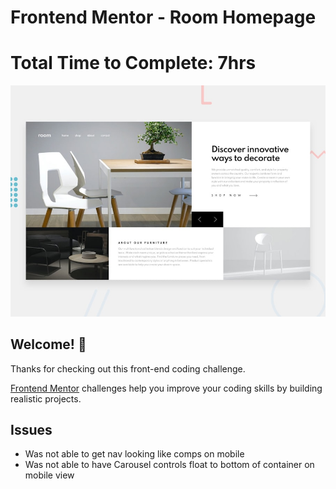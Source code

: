 # Frontend Mentor - Room Homepage
# Total Time to Complete: 7hrs
![Design preview for the Room homepage coding challenge](./design/desktop-preview.jpg)

## Welcome! 👋

Thanks for checking out this front-end coding challenge.

[Frontend Mentor](https://www.frontendmentor.io) challenges help you improve your coding skills by building realistic projects.

## Issues
 - Was not able to get nav looking like comps on mobile
 - Was not able to have Carousel controls float to bottom of container on mobile view